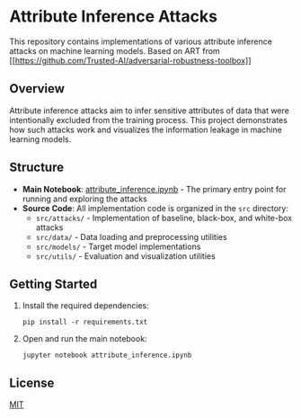 # Attribute Inference Attacks

This repository contains implementations of various attribute inference attacks on machine learning models. Based on ART from [[https://github.com/Trusted-AI/adversarial-robustness-toolbox]]

## Overview

Attribute inference attacks aim to infer sensitive attributes of data that were intentionally excluded from the training process. This project demonstrates how such attacks work and visualizes the information leakage in machine learning models.

## Structure

- **Main Notebook**: [attribute_inference.ipynb](attribute_inference.ipynb) - The primary entry point for running and exploring the attacks
- **Source Code**: All implementation code is organized in the `src` directory:
  - `src/attacks/` - Implementation of baseline, black-box, and white-box attacks
  - `src/data/` - Data loading and preprocessing utilities
  - `src/models/` - Target model implementations
  - `src/utils/` - Evaluation and visualization utilities

## Getting Started

1. Install the required dependencies:
   ```
   pip install -r requirements.txt
   ```

2. Open and run the main notebook:
   ```
   jupyter notebook attribute_inference.ipynb
   ```

## License

[MIT](LICENSE)
